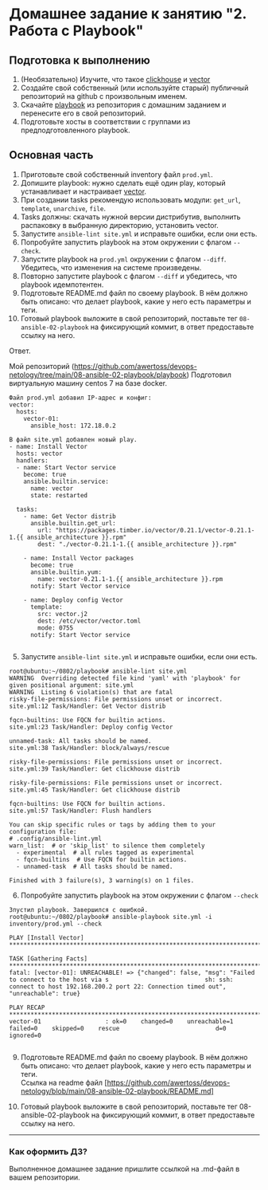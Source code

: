 # Домашнее задание к занятию "2. Работа с Playbook"

## Подготовка к выполнению

1. (Необязательно) Изучите, что такое [clickhouse](https://www.youtube.com/watch?v=fjTNS2zkeBs) и [vector](https://www.youtube.com/watch?v=CgEhyffisLY)
2. Создайте свой собственный (или используйте старый) публичный репозиторий на github с произвольным именем.
3. Скачайте [playbook](./playbook/) из репозитория с домашним заданием и перенесите его в свой репозиторий.
4. Подготовьте хосты в соответствии с группами из предподготовленного playbook.

## Основная часть

1. Приготовьте свой собственный inventory файл `prod.yml`.
2. Допишите playbook: нужно сделать ещё один play, который устанавливает и настраивает [vector](https://vector.dev).
3. При создании tasks рекомендую использовать модули: `get_url`, `template`, `unarchive`, `file`.
4. Tasks должны: скачать нужной версии дистрибутив, выполнить распаковку в выбранную директорию, установить vector.
5. Запустите `ansible-lint site.yml` и исправьте ошибки, если они есть.
6. Попробуйте запустить playbook на этом окружении с флагом `--check`.
7. Запустите playbook на `prod.yml` окружении с флагом `--diff`. Убедитесь, что изменения на системе произведены.
8. Повторно запустите playbook с флагом `--diff` и убедитесь, что playbook идемпотентен.
9. Подготовьте README.md файл по своему playbook. В нём должно быть описано: что делает playbook, какие у него есть параметры и теги.
10. Готовый playbook выложите в свой репозиторий, поставьте тег `08-ansible-02-playbook` на фиксирующий коммит, в ответ предоставьте ссылку на него.

Ответ.

Мой репозиторий (https://github.com/awertoss/devops-netology/tree/main/08-ansible-02-playbook/playbook)
Подготовил виртуальную машину centos 7 на базе docker.

```
Файл prod.yml добавил IP-адрес и конфиг:
vector:
  hosts:
    vector-01:
      ansible_host: 172.18.0.2

В файл site.yml добавлен новый play.
- name: Install Vector
  hosts: vector
  handlers:
  - name: Start Vector service
    become: true
    ansible.builtin.service:
      name: vector
      state: restarted

  tasks:
    - name: Get Vector distrib
      ansible.builtin.get_url:
        url: "https://packages.timber.io/vector/0.21.1/vector-0.21.1-1.{{ ansible_architecture }}.rpm"
        dest: "./vector-0.21.1-1.{{ ansible_architecture }}.rpm"

    - name: Install Vector packages
      become: true
      ansible.builtin.yum:
        name: vector-0.21.1-1.{{ ansible_architecture }}.rpm
      notify: Start Vector service

    - name: Deploy config Vector
      template:
        src: vector.j2
        dest: /etc/vector/vector.toml
        mode: 0755
      notify: Start Vector service


```
5. Запустите `ansible-lint site.yml` и исправьте ошибки, если они есть.
```
root@ubuntu:~/0802/playbook# ansible-lint site.yml
WARNING  Overriding detected file kind 'yaml' with 'playbook' for given positional argument: site.yml
WARNING  Listing 6 violation(s) that are fatal
risky-file-permissions: File permissions unset or incorrect.
site.yml:12 Task/Handler: Get Vector distrib

fqcn-builtins: Use FQCN for builtin actions.
site.yml:23 Task/Handler: Deploy config Vector

unnamed-task: All tasks should be named.
site.yml:38 Task/Handler: block/always/rescue

risky-file-permissions: File permissions unset or incorrect.
site.yml:39 Task/Handler: Get clickhouse distrib

risky-file-permissions: File permissions unset or incorrect.
site.yml:45 Task/Handler: Get clickhouse distrib

fqcn-builtins: Use FQCN for builtin actions.
site.yml:57 Task/Handler: Flush handlers

You can skip specific rules or tags by adding them to your configuration file:
# .config/ansible-lint.yml
warn_list:  # or 'skip_list' to silence them completely
  - experimental  # all rules tagged as experimental
  - fqcn-builtins  # Use FQCN for builtin actions.
  - unnamed-task  # All tasks should be named.

Finished with 3 failure(s), 3 warning(s) on 1 files.

```
6. Попробуйте запустить playbook на этом окружении с флагом `--check`
```
Зпустил playbook. Завершился с ошибкой.
root@ubuntu:~/0802/playbook# ansible-playbook site.yml -i inventory/prod.yml --check

PLAY [Install Vector] ****************************************************************************

TASK [Gathering Facts] ***************************************************************************
fatal: [vector-01]: UNREACHABLE! => {"changed": false, "msg": "Failed to connect to the host via s                           sh: ssh: connect to host 192.168.200.2 port 22: Connection timed out", "unreachable": true}

PLAY RECAP ***************************************************************************************
vector-01                  : ok=0    changed=0    unreachable=1    failed=0    skipped=0    rescue                           d=0    ignored=0


```
9. Подготовьте README.md файл по своему playbook. В нём должно быть описано: что делает playbook, какие у него есть параметры и теги. </br>Ссылка на readme файл
[https://github.com/awertoss/devops-netology/blob/main/08-ansible-02-playbook/README.md]

10. Готовый playbook выложите в свой репозиторий, поставьте тег 08-ansible-02-playbook на фиксирующий коммит, в ответ предоставьте ссылку на него.

---

### Как оформить ДЗ?

Выполненное домашнее задание пришлите ссылкой на .md-файл в вашем репозитории.
